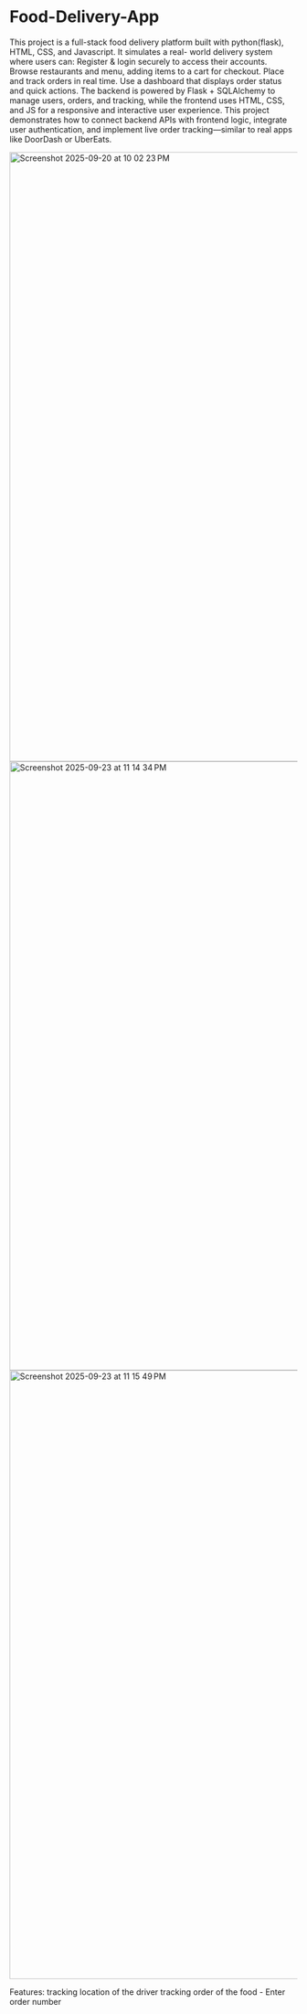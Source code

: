 # Food-Delivery-App
This project is a full-stack food delivery platform built with python(flask), HTML, CSS, and Javascript. It simulates a real- world delivery system where users can: Register &amp; login securely to access their accounts. Browse restaurants and menu, adding items to a cart for checkout. Place and track orders in real time. 	Use a dashboard that displays order status and quick actions. The backend is powered by Flask + SQLAlchemy to manage users, orders, and tracking, while the frontend uses HTML, CSS, and JS for a responsive and interactive user experience. This project demonstrates how to connect backend APIs with frontend logic, integrate user authentication, and implement live order tracking—similar to real apps like DoorDash or UberEats.

<img width="2056" height="1067" alt="Screenshot 2025-09-20 at 10 02 23 PM" src="https://github.com/user-attachments/assets/35da49ed-c784-477b-b14e-d346983c7f0c" />
<img width="2050" height="1066" alt="Screenshot 2025-09-23 at 11 14 34 PM" src="https://github.com/user-attachments/assets/aec9f88c-b4b1-49fd-afae-51e2f94b3f5e" />
<img width="2050" height="1066" alt="Screenshot 2025-09-23 at 11 15 49 PM" src="https://github.com/user-attachments/assets/f3d58744-8f1d-4cf3-8816-2592986277a1" />

Features:
  tracking location of the driver
  tracking order of the food
    - Enter order number 
